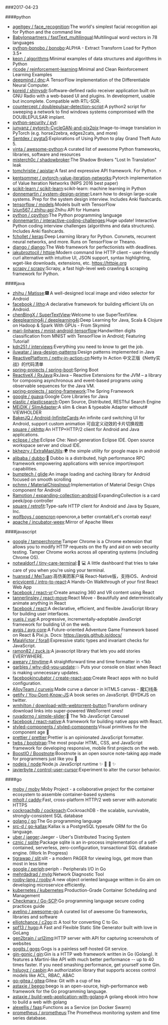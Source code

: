 ###2017-04-23

####python
* [ageitgey / face_recognition](https://github.com/ageitgey/face_recognition):The world's simplest facial recognition api for Python and the command line
* [Babylonpartners / fastText_multilingual](https://github.com/Babylonpartners/fastText_multilingual):Multilingual word vectors in 78 languages
* [python-bonobo / bonobo](https://github.com/python-bonobo/bonobo):ALPHA - Extract Transform Load for Python 3.5+
* [keon / algorithms](https://github.com/keon/algorithms):Minimal examples of data structures and algorithms in Python
* [rlcode / reinforcement-learning](https://github.com/rlcode/reinforcement-learning):Minimal and Clean Reinforcement Learning Examples
* [deepmind / dnc](https://github.com/deepmind/dnc):A TensorFlow implementation of the Differentiable Neural Computer.
* [kpreid / shinysdr](https://github.com/kpreid/shinysdr):Software-defined radio receiver application built on GNU Radio with a web-based UI and plugins. In development, usable but incomplete. Compatible with RTL-SDR.
* [countercept / doublepulsar-detection-script](https://github.com/countercept/doublepulsar-detection-script):A python2 script for sweeping a network to find windows systems compromised with the DOUBLEPULSAR implant.
* [python-security / pyt](https://github.com/python-security/pyt):
* [junyanz / pytorch-CycleGAN-and-pix2pix](https://github.com/junyanz/pytorch-CycleGAN-and-pix2pix):Image-to-image translation in PyTorch (e.g. horse2zebra, edges2cats, and more)
* [Sentdex / pygta5](https://github.com/Sentdex/pygta5):Explorations of Using Python to play Grand Theft Auto 5.
* [vinta / awesome-python](https://github.com/vinta/awesome-python):A curated list of awesome Python frameworks, libraries, software and resources
* [misterch0c / shadowbroker](https://github.com/misterch0c/shadowbroker):The Shadow Brokers "Lost In Translation" leak
* [tomchristie / apistar](https://github.com/tomchristie/apistar):A fast and expressive API framework. For Python. ⚡️
* [kentsommer / pytorch-value-iteration-networks](https://github.com/kentsommer/pytorch-value-iteration-networks):Pytorch implementation of Value Iteration Networks (NIPS 2016 best paper)
* [scikit-learn / scikit-learn](https://github.com/scikit-learn/scikit-learn):scikit-learn: machine learning in Python
* [donnemartin / system-design-primer](https://github.com/donnemartin/system-design-primer):Learn how to design large-scale systems. Prep for the system design interview. Includes Anki flashcards.
* [tensorflow / models](https://github.com/tensorflow/models):Models built with TensorFlow
* [lzjun567 / zhihu-api](https://github.com/lzjun567/zhihu-api):Zhihu API for Humans
* [python / cpython](https://github.com/python/cpython):The Python programming language
* [donnemartin / interactive-coding-challenges](https://github.com/donnemartin/interactive-coding-challenges):Huge update! Interactive Python coding interview challenges (algorithms and data structures). Includes Anki flashcards.
* [fchollet / keras](https://github.com/fchollet/keras):Deep Learning library for Python. Convnets, recurrent neural networks, and more. Runs on TensorFlow or Theano.
* [django / django](https://github.com/django/django):The Web framework for perfectionists with deadlines.
* [jakubroztocil / httpie](https://github.com/jakubroztocil/httpie):Modern command line HTTP client – user-friendly curl alternative with intuitive UI, JSON support, syntax highlighting, wget-like downloads, extensions, etc. https://httpie.org
* [scrapy / scrapy](https://github.com/scrapy/scrapy):Scrapy, a fast high-level web crawling & scraping framework for Python.

####java
* [zhihu / Matisse](https://github.com/zhihu/Matisse):🎆 A well-designed local image and video selector for Android
* [facebook / litho](https://github.com/facebook/litho):A declarative framework for building efficient UIs on Android.
* [chenBingX / SuperTextView](https://github.com/chenBingX/SuperTextView):Welcome to use SuperTextView.
* [deeplearning4j / deeplearning4j](https://github.com/deeplearning4j/deeplearning4j):Deep Learning for Java, Scala & Clojure on Hadoop & Spark With GPUs - From Skymind
* [mari-linhares / mnist-android-tensorflow](https://github.com/mari-linhares/mnist-android-tensorflow):Handwritten digits classification from MNIST with TensorFlow in Android; Featuring Tutorial!
* [kdn251 / interviews](https://github.com/kdn251/interviews):Everything you need to know to get the job.
* [iluwatar / java-design-patterns](https://github.com/iluwatar/java-design-patterns):Design patterns implemented in Java
* [ReactivePlatform / netty-in-action-cn](https://github.com/ReactivePlatform/netty-in-action-cn):Netty In Action 中文正版《Netty实战》的代码清单
* [spring-projects / spring-boot](https://github.com/spring-projects/spring-boot):Spring Boot
* [ReactiveX / RxJava](https://github.com/ReactiveX/RxJava):RxJava – Reactive Extensions for the JVM – a library for composing asynchronous and event-based programs using observable sequences for the Java VM.
* [spring-projects / spring-framework](https://github.com/spring-projects/spring-framework):The Spring Framework
* [google / guava](https://github.com/google/guava):Google Core Libraries for Java
* [elastic / elasticsearch](https://github.com/elastic/elasticsearch):Open Source, Distributed, RESTful Search Engine
* [MEiDIK / SlimAdapter](https://github.com/MEiDIK/SlimAdapter):A slim & clean & typeable Adapter without# VIEWHOLDER
* [BakerJQ / Android-InfiniteCards](https://github.com/BakerJQ/Android-InfiniteCards):An infinite card switching UI for Android, support custom animation 可自定义动效的卡片切换视图
* [square / okhttp](https://github.com/square/okhttp):An HTTP+HTTP/2 client for Android and Java applications.
* [eclipse / che](https://github.com/eclipse/che):Eclipse Che: Next-generation Eclipse IDE. Open source workspace server and cloud IDE.
* [bkhezry / ExtraMapUtils](https://github.com/bkhezry/ExtraMapUtils):🌍 the simple utility for google maps in android
* [alibaba / dubbo](https://github.com/alibaba/dubbo):📢 Dubbo is a distributed, high performance RPC framework empowering applications with service import/export capabilities.
* [bumptech / glide](https://github.com/bumptech/glide):An image loading and caching library for Android focused on smooth scrolling
* [pchmn / MaterialChipsInput](https://github.com/pchmn/MaterialChipsInput):Implementation of Material Design Chips component for Android
* [Ramotion / expanding-collection-android](https://github.com/Ramotion/expanding-collection-android):ExpandingCollection is a card peek/pop controller
* [square / retrofit](https://github.com/square/retrofit):Type-safe HTTP client for Android and Java by Square, Inc.
* [wolfboys / opencron](https://github.com/wolfboys/opencron):opencron,a better crontab!Let's crontab easy!
* [apache / incubator-weex](https://github.com/apache/incubator-weex):Mirror of Apache Weex

####javascript
* [google / tamperchrome](https://github.com/google/tamperchrome):Tamper Chrome is a Chrome extension that allows you to modify HTTP requests on the fly and aid on web security testing. Tamper Chrome works across all operating systems (including Chrome OS).
* [notwaldorf / tiny-care-terminal](https://github.com/notwaldorf/tiny-care-terminal):💖 💻 A little dashboard that tries to take care of you when you're using your terminal.
* [huanxsd / MeiTuan](https://github.com/huanxsd/MeiTuan):高仿美团客户端 React-Native版，支持iOS、Android
* [ericvicenti / intro-to-react](https://github.com/ericvicenti/intro-to-react):A Hands-On Walkthrough of your first React Web App
* [facebook / react-vr](https://github.com/facebook/react-vr):Create amazing 360 and VR content using React
* [tannerlinsley / react-move](https://github.com/tannerlinsley/react-move):React Move - Beautifully and deterministically animate anything in React
* [facebook / react](https://github.com/facebook/react):A declarative, efficient, and flexible JavaScript library for building user interfaces.
* [vuejs / vue](https://github.com/vuejs/vue):A progressive, incrementally-adoptable JavaScript framework for building UI on the web.
* [avgjs / avg-core](https://github.com/avgjs/avg-core):A Future-oriented Adventure Game Framework based on React & Pixi.js. Docs: https://avgjs.github.io/docs/
* [MaiaVictor / forall](https://github.com/MaiaVictor/forall):Expressive static types and invariant checks for JavaScript.
* [ramon82 / zuck.js](https://github.com/ramon82/zuck.js):A javascript library that lets you add stories EVERYWHERE.
* [aweary / tinytime](https://github.com/aweary/tinytime):A straightforward time and time formatter in <1kb
* [garbles / why-did-you-update](https://github.com/garbles/why-did-you-update):💥 Puts your console on blast when React is making unnecessary updates.
* [facebookincubator / create-react-app](https://github.com/facebookincubator/create-react-app):Create React apps with no build configuration.
* [AlloyTeam / curvejs](https://github.com/AlloyTeam/curvejs):Made curve a dancer in HTML5 canvas - 魔幻线条
* [getify / You-Dont-Know-JS](https://github.com/getify/You-Dont-Know-JS):A book series on JavaScript. @YDKJS on twitter.
* [wmhilton / download-with-webtorrent-button](https://github.com/wmhilton/download-with-webtorrent-button):Transform ordinary download links into super-powered WebTorrent ones!
* [ruyadorno / simple-slider](https://github.com/ruyadorno/simple-slider):🎠 The 1kb JavaScript Carousel
* [facebook / react-native](https://github.com/facebook/react-native):A framework for building native apps with React.
* [styled-components / styled-components](https://github.com/styled-components/styled-components):Visual primitives for the component age 💅
* [prettier / prettier](https://github.com/prettier/prettier):Prettier is an opinionated JavaScript formatter.
* [twbs / bootstrap](https://github.com/twbs/bootstrap):The most popular HTML, CSS, and JavaScript framework for developing responsive, mobile first projects on the web.
* [BoostIO / Boostnote](https://github.com/BoostIO/Boostnote):Boostnote is an open source note-taking app made for programmers just like you 🚀
* [nodejs / node](https://github.com/nodejs/node):Node.js JavaScript runtime ✨ 🐢 🚀 ✨
* [javierbyte / control-user-cursor](https://github.com/javierbyte/control-user-cursor):Experiment to alter the cursor behavior.

####go
* [moby / moby](https://github.com/moby/moby):Moby Project - a collaborative project for the container ecosystem to assemble container-based systems
* [mholt / caddy](https://github.com/mholt/caddy):Fast, cross-platform HTTP/2 web server with automatic HTTPS
* [cockroachdb / cockroach](https://github.com/cockroachdb/cockroach):CockroachDB - the scalable, survivable, strongly-consistent SQL database
* [golang / go](https://github.com/golang/go):The Go programming language
* [src-d / go-kallax](https://github.com/src-d/go-kallax):Kallax is a PostgreSQL typesafe ORM for the Go language.
* [uber / jaeger](https://github.com/uber/jaeger):Jaeger - Uber's Distributed Tracing System
* [cznic / sqlite](https://github.com/cznic/sqlite):Package sqlite is an in-process implementation of a self-contained, serverless, zero-configuration, transactional SQL database engine. (Work In Progress)
* [tigrawap / slit](https://github.com/tigrawap/slit):slit - a modern PAGER for viewing logs, get more than most in less time
* [google / periph](https://github.com/google/periph):periph - Peripherals I/O in Go
* [mehrdadrad / mylg](https://github.com/mehrdadrad/mylg):Network Diagnostic Tool
* [rooby-lang / rooby](https://github.com/rooby-lang/rooby):A new object oriented language written in Go aim on developing microservice efficiently.
* [kubernetes / kubernetes](https://github.com/kubernetes/kubernetes):Production-Grade Container Scheduling and Management
* [Checkmarx / Go-SCP](https://github.com/Checkmarx/Go-SCP):Go programming language secure coding practices guide
* [avelino / awesome-go](https://github.com/avelino/awesome-go):A curated list of awesome Go frameworks, libraries and software
* [elliotchance / c2go](https://github.com/elliotchance/c2go):⚖️ A tool for converting C to Go.
* [spf13 / hugo](https://github.com/spf13/hugo):A Fast and Flexible Static Site Generator built with love in GoLang
* [gen2brain / url2img](https://github.com/gen2brain/url2img):HTTP server with API for capturing screenshots of websites
* [gogits / gogs](https://github.com/gogits/gogs):Gogs is a painless self-hosted Git service.
* [gin-gonic / gin](https://github.com/gin-gonic/gin):Gin is a HTTP web framework written in Go (Golang). It features a Martini-like API with much better performance -- up to 40 times faster. If you need smashing performance, get yourself some Gin.
* [hsluoyz / casbin](https://github.com/hsluoyz/casbin):An authorization library that supports access control models like ACL, RBAC, ABAC
* [go-gitea / gitea](https://github.com/go-gitea/gitea):Gitea: Git with a cup of tea
* [astaxie / beego](https://github.com/astaxie/beego):beego is an open-source, high-performance web framework for the Go programming language.
* [astaxie / build-web-application-with-golang](https://github.com/astaxie/build-web-application-with-golang):A golang ebook intro how to build a web with golang
* [alexellis / faas](https://github.com/alexellis/faas):Functions as a Service (on Docker Swarm)
* [prometheus / prometheus](https://github.com/prometheus/prometheus):The Prometheus monitoring system and time series database.
